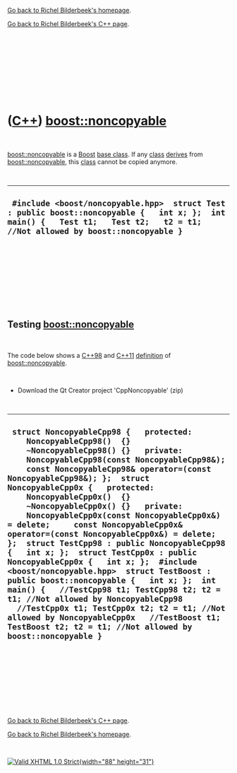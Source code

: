 [Go back to Richel Bilderbeek's homepage](index.htm).

[Go back to Richel Bilderbeek's C++ page](Cpp.htm).

 

 

 

 

 

([C++](Cpp.htm)) [boost::noncopyable](CppNoncopyable.htm)
=========================================================

 

[boost::noncopyable](CppNoncopyable.htm) is a [Boost](CppBoost.htm)
[base class](CppBaseClass.htm). If any [class](CppClass.htm)
[derives](CppDerivedClass.htm) from
[boost::noncopyable](CppNoncopyable.htm), this [class](CppClass.htm)
cannot be copied anymore.

 

  ---------------------------------------------------------------------------------------------------------------------------------------------------------------------------------
  ` #include <boost/noncopyable.hpp>  struct Test : public boost::noncopyable {   int x; };  int main() {   Test t1;   Test t2;   t2 = t1; //Not allowed by boost::noncopyable }`
  ---------------------------------------------------------------------------------------------------------------------------------------------------------------------------------

 

 

 

 

 

Testing [boost::noncopyable](CppNoncopyable.htm)
------------------------------------------------

 

The code below shows a [C++98](Cpp98.htm) and [C++11](Cpp11.htm)
[definition](CppDefinition.htm) of
[boost::noncopyable](CppNoncopyable.htm).

 

-   Download the Qt Creator project 'CppNoncopyable' (zip)

 

  ------------------------------------------------------------------------------------------------------------------------------------------------------------------------------------------------------------------------------------------------------------------------------------------------------------------------------------------------------------------------------------------------------------------------------------------------------------------------------------------------------------------------------------------------------------------------------------------------------------------------------------------------------------------------------------------------------------------------------------------------------------------------------------------------------------------------------------------------------------------------------------------------------------------------------------------------
  ` struct NoncopyableCpp98 {   protected:     NoncopyableCpp98()  {}     ~NoncopyableCpp98() {}   private:     NoncopyableCpp98(const NoncopyableCpp98&);     const NoncopyableCpp98& operator=(const NoncopyableCpp98&); };  struct NoncopyableCpp0x {   protected:     NoncopyableCpp0x()  {}     ~NoncopyableCpp0x() {}   private:     NoncopyableCpp0x(const NoncopyableCpp0x&) = delete;     const NoncopyableCpp0x& operator=(const NoncopyableCpp0x&) = delete; };  struct TestCpp98 : public NoncopyableCpp98 {   int x; };  struct TestCpp0x : public NoncopyableCpp0x {   int x; };  #include <boost/noncopyable.hpp>  struct TestBoost : public boost::noncopyable {   int x; };  int main() {   //TestCpp98 t1; TestCpp98 t2; t2 = t1; //Not allowed by NoncopyableCpp98   //TestCpp0x t1; TestCpp0x t2; t2 = t1; //Not allowed by NoncopyableCpp0x   //TestBoost t1; TestBoost t2; t2 = t1; //Not allowed by boost::noncopyable }`
  ------------------------------------------------------------------------------------------------------------------------------------------------------------------------------------------------------------------------------------------------------------------------------------------------------------------------------------------------------------------------------------------------------------------------------------------------------------------------------------------------------------------------------------------------------------------------------------------------------------------------------------------------------------------------------------------------------------------------------------------------------------------------------------------------------------------------------------------------------------------------------------------------------------------------------------------------

 

 

 

 

 

[Go back to Richel Bilderbeek's C++ page](Cpp.htm).

[Go back to Richel Bilderbeek's homepage](index.htm).

 

[![Valid XHTML 1.0 Strict](valid-xhtml10.png){width="88"
height="31"}](http://validator.w3.org/check?uri=referer)
